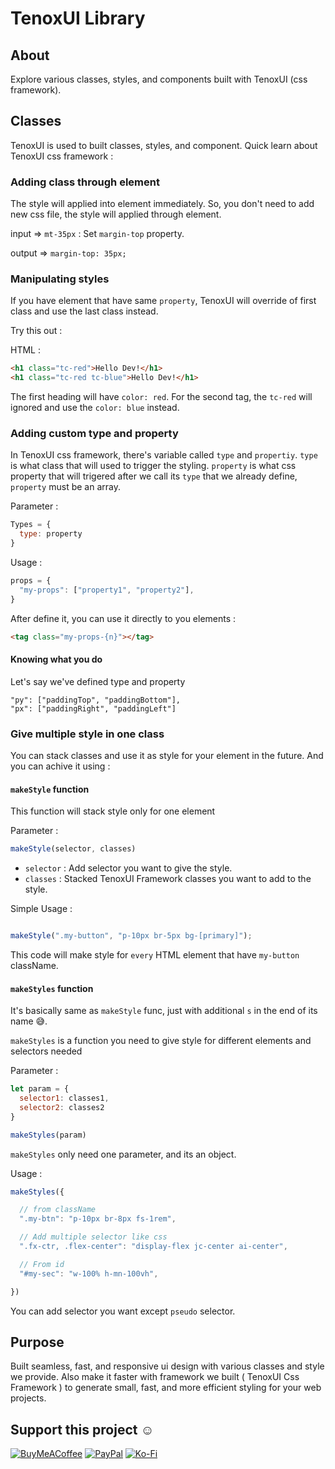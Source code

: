 # TenoxUI Library

## About

Explore various classes, styles, and components built with TenoxUI (css framework).

## Classes

TenoxUI is used to built classes, styles, and component. Quick learn about TenoxUI css framework :

### Adding class through element

The style will applied into element immediately. So, you don't need to add new css file, the style will applied through element.

input => `mt-35px` : Set `margin-top` property.

output => `margin-top: 35px;`

### Manipulating styles

If you have element that have same `property`, TenoxUI will override of first class and use the last class instead.

Try this out :

HTML :

```html
<h1 class="tc-red">Hello Dev!</h1>
<h1 class="tc-red tc-blue">Hello Dev!</h1>

```
The first heading will have `color: red`. For the second tag, the `tc-red` will ignored and use the `color: blue` instead.

### Adding custom type and property

In TenoxUI css framework, there's variable called `type` and `propertiy`. `type` is what class that will used to trigger the styling. `property` is what css property that will trigered after we call its `type` that we already define, `property` must be an array.

Parameter :
```js
Types = {
  type: property
}
```

Usage :
```js
props = {
  "my-props": ["property1", "property2"],
}
```
After define it, you can use it directly to you elements :

```html
<tag class="my-props-{n}"></tag>
```

#### Knowing what you do

Let's say we've defined type and property

```
"py": ["paddingTop", "paddingBottom"],
"px": ["paddingRight", "paddingLeft"]
```

### Give multiple style in one class

You can stack classes and use it as style for your element in the future. And you can achive it using :

#### `makeStyle` function

This function will stack style only for one element

Parameter :
```js
makeStyle(selector, classes)
```

- `selector` : Add selector you want to give the style.
- `classes` : Stacked TenoxUI Framework classes you want to add to the style.

Simple Usage :

```js

makeStyle(".my-button", "p-10px br-5px bg-[primary]");

```
This code will make style for `every` HTML element that have `my-button` className.

#### `makeStyles` function

It's basically same as `makeStyle` func, just with additional `s` in the end of its name 😅. 

`makeStyles` is a function you need to give style for different elements and selectors needed

Parameter :
```js
let param = {
  selector1: classes1,
  selector2: classes2
}

makeStyles(param)
```
`makeStyles` only need one parameter, and its an object.

Usage : 

```js
makeStyles({

  // from className
  ".my-btn": "p-10px br-8px fs-1rem",

  // Add multiple selector like css
  ".fx-ctr, .flex-center": "display-flex jc-center ai-center",

  // From id
  "#my-sec": "w-100% h-mn-100vh",

})

```
You can add selector you want except `pseudo` selector.

## Purpose

Built seamless, fast, and responsive ui design with various classes and style we provide. Also make it faster with framework we built ( TenoxUI Css Framework ) to generate small, fast, and more efficient styling for your web projects.

## Support this project ☺️

[![BuyMeACoffee](https://img.shields.io/badge/Buy%20Me%20a%20Coffee-ffdd00?style=for-the-badge&logo=buy-me-a-coffee&logoColor=black)](https://buymeacoffee.com/nousantx) [![PayPal](https://img.shields.io/badge/PayPal-00457C?style=for-the-badge&logo=paypal&logoColor=white)](https://paypal.me/nousantx) [![Ko-Fi](https://img.shields.io/badge/Ko--fi-F16061?style=for-the-badge&logo=ko-fi&logoColor=white)](https://ko-fi.com/nousantx)
